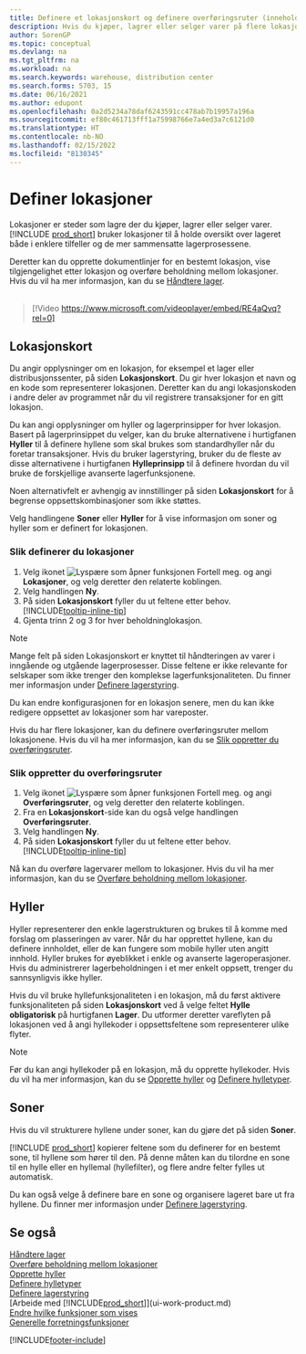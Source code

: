 ```yaml
---
title: Definere et lokasjonskort og definere overføringsruter (inneholder video)
description: Hvis du kjøper, lagrer eller selger varer på flere lokasjoner eller lagre, må du definere hver lokasjon med et lokasjonskort og definere overføringsruter.
author: SorenGP
ms.topic: conceptual
ms.devlang: na
ms.tgt_pltfrm: na
ms.workload: na
ms.search.keywords: warehouse, distribution center
ms.search.forms: 5703, 15
ms.date: 06/16/2021
ms.author: edupont
ms.openlocfilehash: 0a2d5234a78daf6243591cc478ab7b19957a196a
ms.sourcegitcommit: ef80c461713fff1a75998766e7a4ed3a7c6121d0
ms.translationtype: HT
ms.contentlocale: nb-NO
ms.lasthandoff: 02/15/2022
ms.locfileid: "8130345"
---
```

# <a name="set-up-locations"></a>Definer lokasjoner

Lokasjoner er steder som lagre der du kjøper, lagrer eller selger varer. [!INCLUDE [prod_short](includes/prod_short.md)] bruker lokasjoner til å holde oversikt over lageret både i enklere tilfeller og de mer sammensatte lagerprosessene.

Deretter kan du opprette dokumentlinjer for en bestemt lokasjon, vise tilgjengelighet etter lokasjon og overføre beholdning mellom lokasjoner. Hvis du vil ha mer informasjon, kan du se [Håndtere lager](inventory-manage-inventory.md).
<br><br>  
  
> [!Video https://www.microsoft.com/videoplayer/embed/RE4aQvq?rel=0]

## <a name="location-cards"></a>Lokasjonskort
Du angir opplysninger om en lokasjon, for eksempel et lager eller distribusjonssenter, på siden **Lokasjonskort**. Du gir hver lokasjon et navn og en kode som representerer lokasjonen. Deretter kan du angi lokasjonskoden i andre deler av programmet når du vil registrere transaksjoner for en gitt lokasjon.  

Du kan angi opplysninger om hyller og lagerprinsipper for hver lokasjon. Basert på lagerprinsippet du velger, kan du bruke alternativene i hurtigfanen **Hyller** til å definere hyllene som skal brukes som standardhyller når du foretar transaksjoner. Hvis du bruker lagerstyring, bruker du de fleste av disse alternativene i hurtigfanen **Hylleprinsipp** til å definere hvordan du vil bruke de forskjellige avanserte lagerfunksjonene.  

Noen alternativfelt er avhengig av innstillinger på siden **Lokasjonskort** for å begrense oppsettskombinasjoner som ikke støttes.  

Velg handlingene **Soner** eller **Hyller** for å vise informasjon om soner og hyller som er definert for lokasjonen.

### <a name="to-set-up-a-location"></a>Slik definerer du lokasjoner

1. Velg ikonet ![Lyspære som åpner funksjonen Fortell meg.](media/ui-search/search_small.png "Fortell hva du vil gjøre") og angi **Lokasjoner**, og velg deretter den relaterte koblingen.
2. Velg handlingen **Ny**.
3. På siden **Lokasjonskort** fyller du ut feltene etter behov. [!INCLUDE[tooltip-inline-tip](includes/tooltip-inline-tip_md.md)]
4. Gjenta trinn 2 og 3 for hver beholdninglokasjon.

> [!NOTE]  
> Mange felt på siden Lokasjonskort er knyttet til håndteringen av varer i inngående og utgående lagerprosesser. Disse feltene er ikke relevante for selskaper som ikke trenger den komplekse lagerfunksjonaliteten. Du finner mer informasjon under [Definere lagerstyring](warehouse-setup-warehouse.md).

Du kan endre konfigurasjonen for en lokasjon senere, men du kan ikke redigere oppsettet av lokasjoner som har vareposter.  

Hvis du har flere lokasjoner, kan du definere overføringsruter mellom lokasjonene. Hvis du vil ha mer informasjon, kan du se [Slik oppretter du overføringsruter](inventory-how-setup-locations.md#to-create-a-transfer-route). 

### <a name="to-create-a-transfer-route"></a>Slik oppretter du overføringsruter

1. Velg ikonet ![Lyspære som åpner funksjonen Fortell meg.](media/ui-search/search_small.png "Fortell hva du vil gjøre") og angi **Overføringsruter**, og velg deretter den relaterte koblingen.
2. Fra en **Lokasjonskort**-side kan du også velge handlingen **Overføringsruter**.
3. Velg handlingen **Ny**.
4. På siden **Lokasjonskort** fyller du ut feltene etter behov. [!INCLUDE[tooltip-inline-tip](includes/tooltip-inline-tip_md.md)]

Nå kan du overføre lagervarer mellom to lokasjoner. Hvis du vil ha mer informasjon, kan du se [Overføre beholdning mellom lokasjoner](inventory-how-transfer-between-locations.md).    

## <a name="bins"></a>Hyller

Hyller representerer den enkle lagerstrukturen og brukes til å komme med forslag om plasseringen av varer. Når du har opprettet hyllene, kan du definere innholdet, eller de kan fungere som mobile hyller uten angitt innhold. Hyller brukes for øyeblikket i enkle og avanserte lageroperasjoner. Hvis du administrerer lagerbeholdningen i et mer enkelt oppsett, trenger du sannsynligvis ikke hyller.

Hvis du vil bruke hyllefunksjonaliteten i en lokasjon, må du først aktivere funksjonaliteten på siden **Lokasjonskort** ved å velge feltet **Hylle obligatorisk** på hurtigfanen **Lager**. Du utformer deretter vareflyten på lokasjonen ved å angi hyllekoder i oppsettsfeltene som representerer ulike flyter.

> [!NOTE]
> Før du kan angi hyllekoder på en lokasjon, må du opprette hyllekoder. Hvis du vil ha mer informasjon, kan du se [Opprette hyller](warehouse-how-to-create-individual-bins.md) og [Definere hylletyper](warehouse-how-to-set-up-bin-types.md).  

## <a name="zones"></a>Soner

Hvis du vil strukturere hyllene under soner, kan du gjøre det på siden **Soner**.

[!INCLUDE [prod_short](includes/prod_short.md)] kopierer feltene som du definerer for en bestemt sone, til hyllene som hører til den. På denne måten kan du tilordne en sone til en hylle eller en hyllemal (hyllefilter), og flere andre felter fylles ut automatisk.

Du kan også velge å definere bare en sone og organisere lageret bare ut fra hyllene. Du finner mer informasjon under [Definere lagerstyring](warehouse-setup-warehouse.md).  

## <a name="see-also"></a>Se også

[Håndtere lager](inventory-manage-inventory.md)  
[Overføre beholdning mellom lokasjoner](inventory-how-transfer-between-locations.md)  
[Opprette hyller](warehouse-how-to-create-individual-bins.md)  
[Definere hylletyper](warehouse-how-to-set-up-bin-types.md)  
[Definere lagerstyring](warehouse-setup-warehouse.md)  
[Arbeide med [!INCLUDE[prod_short](includes/prod_short.md)]](ui-work-product.md)  
[Endre hvilke funksjoner som vises](ui-experiences.md)  
[Generelle forretningsfunksjoner](ui-across-business-areas.md)


[!INCLUDE[footer-include](includes/footer-banner.md)]
